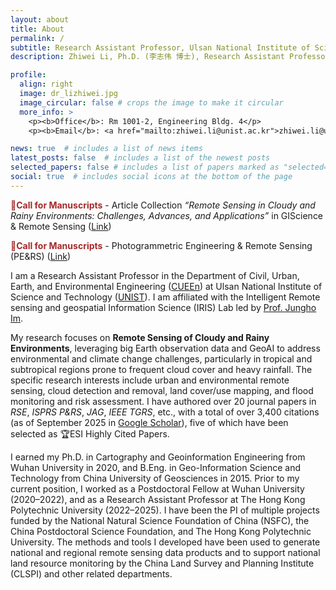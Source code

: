 ```yaml
---
layout: about
title: About
permalink: /
subtitle: Research Assistant Professor, Ulsan National Institute of Science and Technology
description: Zhiwei Li, Ph.D. (李志伟 博士), Research Assistant Professor, Ulsan National Institute of Science and Technology (UNIST)

profile:
  align: right
  image: dr_lizhiwei.jpg
  image_circular: false # crops the image to make it circular
  more_info: >
    <p><b>Office</b>: Rm 1001-2, Engineering Bldg. 4</p>
    <p><b>Email</b>: <a href="mailto:zhiwei.li@unist.ac.kr">zhiwei.li@unist.ac.kr</a></p>

news: true  # includes a list of news items
latest_posts: false  # includes a list of the newest posts
selected_papers: false # includes a list of papers marked as "selected={true}"
social: true  # includes social icons at the bottom of the page
---
```


**<font color=brown>📢Call for Manuscripts</font>** - Article Collection *“Remote Sensing in Cloudy and Rainy Environments: Challenges, Advances, and Applications”* in GIScience & Remote Sensing ([Link](https://think.taylorandfrancis.com/article_collections/remote-sensing-in-cloudy-and-rainy-environments-challenges-advances-and-applications/))

**<font color=brown>:pushpin:Call for Manuscripts</font>** - Photogrammetric Engineering & Remote Sensing (PE&RS) ([Link](https://my.asprs.org/PERS))

I am a Research Assistant Professor in the Department of Civil, Urban, Earth, and Environmental Engineering (<a href='https://uee.unist.ac.kr/eng/'>CUEEn</a>) at Ulsan National Institute of Science and Technology (<a href='https://www.unist.ac.kr/'>UNIST</a>). I am affiliated with the Intelligent Remote sensing and geospatial Information Science (IRIS) Lab led by [Prof. Jungho Im](https://irisunist.wixsite.com/irislab/professor).

My research focuses on **Remote Sensing of Cloudy and Rainy Environments**, leveraging big Earth observation data and GeoAI to address environmental and climate change challenges, particularly in tropical and subtropical regions prone to frequent cloud cover and heavy rainfall. The specific research interests include urban and environmental remote sensing, cloud detection and removal, land cover/use mapping, and flood monitoring and risk assessment. I have authored over 20 journal papers in *RSE*, *ISPRS P&RS*, *JAG*, *IEEE TGRS*, etc., with a total of over 3,400 citations (as of September 2025 in <a href='https://scholar.google.com/citations?user=SlXpfWMAAAAJ&hl=en'>Google Scholar</a>), five of which have been selected as 🏆ESI Highly Cited Papers.

I earned my Ph.D. in Cartography and Geoinformation Engineering from Wuhan University in 2020, and B.Eng. in Geo-Information Science and Technology from China University of Geosciences in 2015. Prior to my current position, I worked as a Postdoctoral Fellow at Wuhan University (2020–2022), and as a Research Assistant Professor at The Hong Kong Polytechnic University (2022–2025). I have been the PI of multiple projects funded by the National Natural Science Foundation of China (NSFC), the China Postdoctoral Science Foundation, and The Hong Kong Polytechnic University. The methods and tools I developed have been used to generate national and regional remote sensing data products and to support national land resource monitoring by the China Land Survey and Planning Institute (CLSPI) and other related departments.
